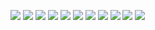 ![](https://github.com/stax76/staxrip/blob/master/Screenshots/main.png)
![](https://github.com/stax76/staxrip/blob/master/Screenshots/x265.png)
![](https://github.com/stax76/staxrip/blob/master/Screenshots/nvenc.png)
![](https://github.com/stax76/staxrip/blob/master/Screenshots/audio.png)
![](https://github.com/stax76/staxrip/blob/master/Screenshots/eac3to.png)
![](https://github.com/stax76/staxrip/blob/master/Screenshots/media_info.png)
![](https://github.com/stax76/staxrip/blob/master/Screenshots/job_processing.png)
![](https://github.com/stax76/staxrip/blob/master/Screenshots/log_file_viewer.png)
![](https://github.com/stax76/staxrip/blob/master/Screenshots/preprocessing.png)
![](https://github.com/stax76/staxrip/blob/master/Screenshots/thumbnails.png)
![](https://github.com/stax76/staxrip/blob/master/Screenshots/event_command_editor.png)